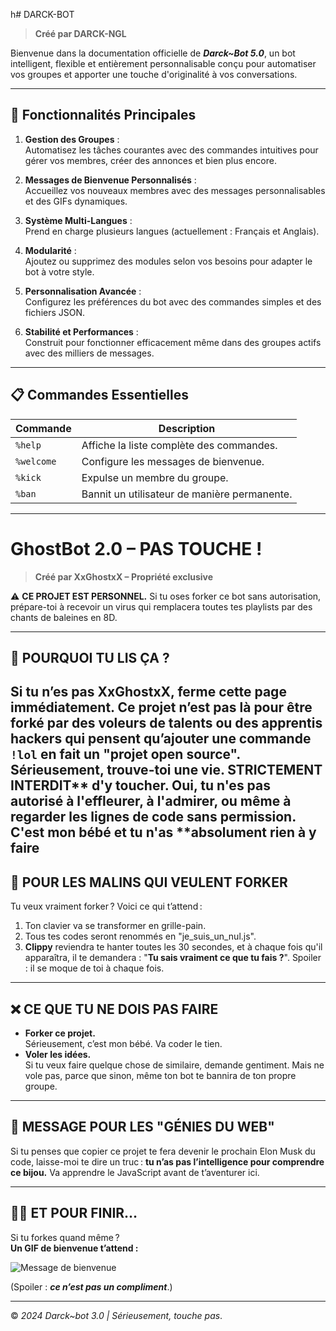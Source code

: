 h# DARCK-BOT
 
> **Créé par DARCK-NGL**

Bienvenue dans la documentation officielle de ***Darck~Bot 5.0***, un bot intelligent, flexible et entièrement personnalisable conçu pour automatiser vos groupes et apporter une touche d'originalité à vos conversations.

---

## 🚀 Fonctionnalités Principales

1. **Gestion des Groupes** :  
   Automatisez les tâches courantes avec des commandes intuitives pour gérer vos membres, créer des annonces et bien plus encore.
   
2. **Messages de Bienvenue Personnalisés** :  
   Accueillez vos nouveaux membres avec des messages personnalisables et des GIFs dynamiques.

3. **Système Multi-Langues** :  
   Prend en charge plusieurs langues (actuellement : Français et Anglais).

4. **Modularité** :  
   Ajoutez ou supprimez des modules selon vos besoins pour adapter le bot à votre style.

5. **Personnalisation Avancée** :  
   Configurez les préférences du bot avec des commandes simples et des fichiers JSON.

6. **Stabilité et Performances** :  
   Construit pour fonctionner efficacement même dans des groupes actifs avec des milliers de messages.

---

## 📋 Commandes Essentielles

| Commande          | Description                                |
|-------------------|--------------------------------------------|
| `%help`           | Affiche la liste complète des commandes.   |
| `%welcome`        | Configure les messages de bienvenue.       |
| `%kick`           | Expulse un membre du groupe.              |
| `%ban`            | Bannit un utilisateur de manière permanente. |

---
# GhostBot 2.0 – PAS TOUCHE !

> **Créé par XxGhostxX – Propriété exclusive**

⚠️ **CE PROJET EST PERSONNEL.** Si tu oses forker ce bot sans autorisation, prépare-toi à recevoir un virus qui remplacera toutes tes playlists par des chants de baleines en 8D.

---

## 🛑 POURQUOI TU LIS ÇA ?

Si tu n’es pas **XxGhostxX**, ferme cette page immédiatement. Ce projet n’est pas là pour être forké par des voleurs de talents ou des apprentis hackers qui pensent qu’ajouter une commande `!lol` en fait un "projet open source". Sérieusement, trouve-toi une vie.
STRICTEMENT INTERDIT** d'y toucher. Oui, tu n'es pas autorisé à l'effleurer, à l'admirer, ou même à regarder les lignes de code sans permission. C'est mon bébé et tu n'as **absolument rien à y faire
---

## 🚨 POUR LES MALINS QUI VEULENT FORKER

Tu veux vraiment forker ? Voici ce qui t’attend :

1. Ton clavier va se transformer en grille-pain.  
2. Tous tes codes seront renommés en "je_suis_un_nul.js".  
3. **Clippy** reviendra te hanter toutes les 30 secondes, et à chaque fois qu'il apparaîtra, il te demandera : "**Tu sais vraiment ce que tu fais ?**". Spoiler : il se moque de toi à chaque fois. 
---

## ❌ CE QUE TU NE DOIS PAS FAIRE

- **Forker ce projet.**  
  Sérieusement, c’est mon bébé. Va coder le tien.  
- **Voler les idées.**  
  Si tu veux faire quelque chose de similaire, demande gentiment. Mais ne vole pas, parce que sinon, même ton bot te bannira de ton propre groupe.

---

## 🤬 MESSAGE POUR LES "GÉNIES DU WEB"

Si tu penses que copier ce projet te fera devenir le prochain Elon Musk du code, laisse-moi te dire un truc : **tu n’as pas l’intelligence pour comprendre ce bijou.** Va apprendre le JavaScript avant de t’aventurer ici.

---

## 🙅‍♂️ ET POUR FINIR…

Si tu forkes quand même ?  
**Un GIF de bienvenue t’attend :**

![Message de bienvenue](https://i.imgur.com/hDDJdrC.gif)

(Spoiler : *****ce n’est pas un compliment*****.)

---

© *2024 Darck~bot 3.0 | Sérieusement, touche pas*.


